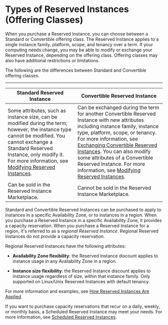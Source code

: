 # Types of Reserved Instances \(Offering Classes\)<a name="reserved-instances-types"></a>

When you purchase a Reserved Instance, you can choose between a Standard or Convertible offering class\. The Reserved Instance applies to a single instance family, platform, scope, and tenancy over a term\. If your computing needs change, you may be able to modify or exchange your Reserved Instance, depending on the offering class\. Offering classes may also have additional restrictions or limitations\.

The following are the differences between Standard and Convertible offering classes\.


****  

| Standard Reserved Instance | Convertible Reserved Instance | 
| --- | --- | 
| Some attributes, such as instance size, can be modified during the term; however, the instance type cannot be modified\. You cannot exchange a Standard Reserved Instance, only modify it\. For more information, see [Modifying Reserved Instances](ri-modifying.md)\. | Can be exchanged during the term for another Convertible Reserved Instance with new attributes including instance family, instance type, platform, scope, or tenancy\. For more information, see [Exchanging Convertible Reserved Instances](ri-convertible-exchange.md)\. You can also modify some attributes of a Convertible Reserved Instance\. For more information, see [Modifying Reserved Instances](ri-modifying.md)\. | 
| Can be sold in the Reserved Instance Marketplace\. | Cannot be sold in the Reserved Instance Marketplace\. | 

Standard and Convertible Reserved Instances can be purchased to apply to instances in a specific Availability Zone, or to instances in a region\. When you purchase a Reserved Instance in a specific Availability Zone, it provides a capacity reservation\. When you purchase a Reserved Instance for a region, it's referred to as a *regional Reserved Instance*\. Regional Reserved Instances do not provide a capacity reservation\. 

Regional Reserved Instances have the following attributes:

+ **Availability Zone flexibility**: the Reserved Instance discount applies to instance usage in any Availability Zone in a region\.

+ **Instance size flexibility**: the Reserved Instance discount applies to instance usage regardless of size, within that instance family\. Only supported on Linux/Unix Reserved Instances with default tenancy\.

For more information and examples, see [How Reserved Instances Are Applied](apply_ri.md)\. 

If you want to purchase capacity reservations that recur on a daily, weekly, or monthly basis, a Scheduled Reserved Instance may meet your needs\. For more information, see [Scheduled Reserved Instances](ec2-scheduled-instances.md)\.